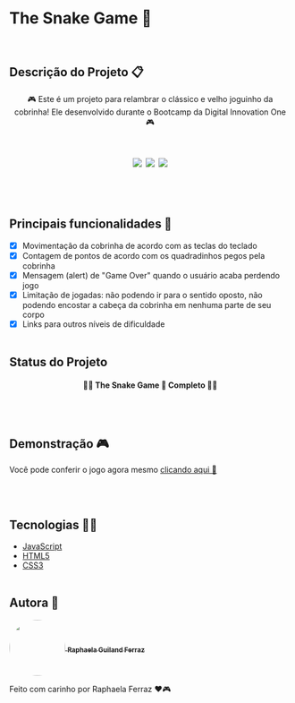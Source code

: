 # The Snake Game 🐍

</br>

## Descrição do Projeto 📋

<p id="descricao" align="center"> 🎮 Este é um projeto para relambrar o clássico e velho joguinho da cobrinha! Ele desenvolvido durante o Bootcamp da Digital Innovation One 🎮</p>

<h1 align="center"> 
  <img src="https://img.shields.io/github/license/raphaelaferraz/snake-game" />
  <img src="https://img.shields.io/static/v1?label=linguagem&message=JavaScript&color=yellow&style=flat&logo=JAVASCRIPT"/>
  <img src="https://img.shields.io/static/v1?label=Game&message=The Snake Game&color=green&style=flat&logo=ghost"/>
</h1>
</br></br>

## Principais funcionalidades 🏁

- [x] Movimentação da cobrinha de acordo com as teclas do teclado
- [x] Contagem de pontos de acordo com os quadradinhos pegos pela cobrinha
- [x] Mensagem (alert) de "Game Over" quando o usuário acaba perdendo jogo
- [x] Limitação de jogadas: não podendo ir para o sentido oposto, não podendo encostar a cabeça da cobrinha em nenhuma parte de seu corpo
- [x] Links para outros níveis de dificuldade
      </br></br>

## Status do Projeto

<h4 align="center"> 
  🚧✅ The Snake Game 🚀 Completo 🚧✅
</h4>
</br></br>

## Demonstração 🎮

Você pode conferir o jogo agora mesmo [clicando aqui 🐍](https://raphaelaferraz.github.io/snake-game/)

</br></br>

## Tecnologias 👨‍💻

- [JavaScript](https://developer.mozilla.org/pt-BR/docs/Web/JavaScript)
- [HTML5](https://developer.mozilla.org/en-US/docs/Glossary/HTML5)
- [CSS3](https://developer.mozilla.org/pt-BR/docs/Web/CSS)
  </br> </br>

## Autora 🎨

 <a href="https://www.linkedin.com/in/raphaela-guiland-ferraz-32a980214">
  <img align="center" src="https://avatars.githubusercontent.com/u/86068799?v=4" style="border-radius: 100%" width="100px" />
  <sub><b>  Raphaela Guiland Ferraz</b></sub>
 </a>

Feito com carinho por Raphaela Ferraz ❤🎮
